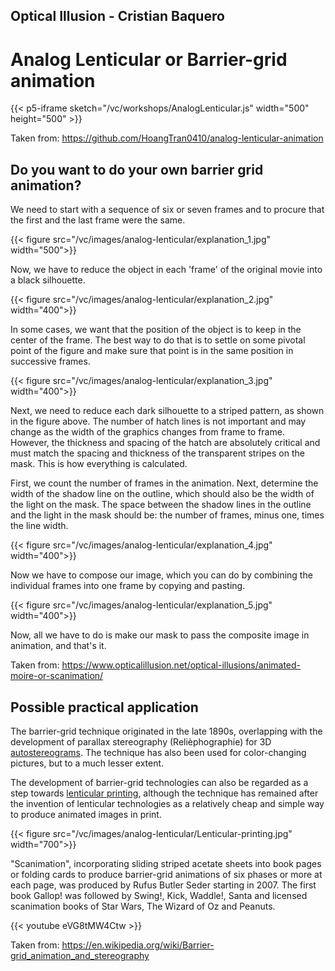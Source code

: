 ## Optical Illusion - Cristian Baquero

# Analog Lenticular or Barrier-grid animation

{{< p5-iframe sketch="/vc/workshops/AnalogLenticular.js" width="500" height="500" >}}

Taken from: https://github.com/HoangTran0410/analog-lenticular-animation

## Do you want to do your own barrier grid animation?

We need to start with a sequence of six or seven frames and to procure that the first and the last frame were the same.

{{< figure src="/vc/images/analog-lenticular/explanation_1.jpg" width="500">}}

Now, we have to reduce the object in each 'frame' of the original movie into a black silhouette.

{{< figure src="/vc/images/analog-lenticular/explanation_2.jpg" width="400">}}

In some cases, we want that the position of the object is to keep in the center of the frame. The best way to do that is to settle on some pivotal point of the figure and make sure that point is in the same position in successive frames.

{{< figure src="/vc/images/analog-lenticular/explanation_3.jpg" width="400">}}

Next, we need to reduce each dark silhouette to a striped pattern, as shown in the figure above. The number of hatch lines is not important and may change as the width of the graphics changes from frame to frame. However, the thickness and spacing of the hatch are absolutely critical and must match the spacing and thickness of the transparent stripes on the mask. This is how everything is calculated.

First, we count the number of frames in the animation. Next, determine the width of the shadow line on the outline, which should also be the width of the light on the mask. The space between the shadow lines in the outline and the light in the mask should be: the number of frames, minus one, times the line width.

{{< figure src="/vc/images/analog-lenticular/explanation_4.jpg" width="400">}}

Now we have to compose our image, which you can do by combining the individual frames into one frame by copying and pasting.

{{< figure src="/vc/images/analog-lenticular/explanation_5.jpg" width="400">}}

Now, all we have to do is make our mask to pass the composite image in animation, and that's it.

Taken from: https://www.opticalillusion.net/optical-illusions/animated-moire-or-scanimation/

## Possible practical application

The barrier-grid technique originated in the late 1890s, overlapping with the development of parallax stereography (Relièphographie) for 3D [autostereograms](https://en.wikipedia.org/wiki/Autostereogram). The technique has also been used for color-changing pictures, but to a much lesser extent.

The development of barrier-grid technologies can also be regarded as a step towards [lenticular printing](https://en.wikipedia.org/wiki/Lenticular_printing), although the technique has remained after the invention of lenticular technologies as a relatively cheap and simple way to produce animated images in print.

{{< figure src="/vc/images/analog-lenticular/Lenticular-printing.jpg" width="700">}}

"Scanimation", incorporating sliding striped acetate sheets into book pages or folding cards to produce barrier-grid animations of six phases or more at each page, was produced by Rufus Butler Seder starting in 2007. The first book Gallop! was followed by Swing!, Kick, Waddle!, Santa and licensed scanimation books of Star Wars, The Wizard of Oz and Peanuts.

{{< youtube eVG8tMW4Ctw >}}

Taken from: https://en.wikipedia.org/wiki/Barrier-grid_animation_and_stereography



